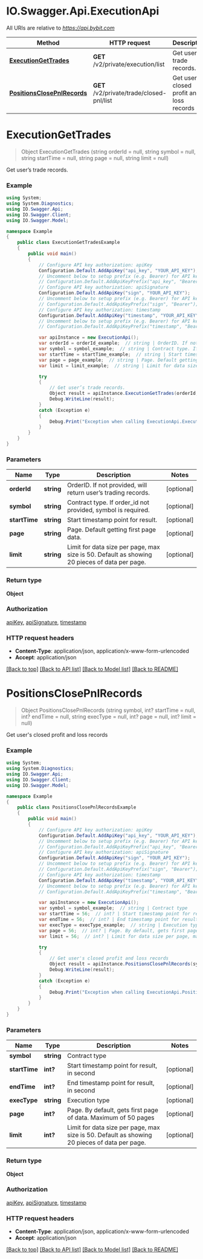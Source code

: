 # IO.Swagger.Api.ExecutionApi

All URIs are relative to *https://api.bybit.com*

Method | HTTP request | Description
------------- | ------------- | -------------
[**ExecutionGetTrades**](ExecutionApi.md#executiongettrades) | **GET** /v2/private/execution/list | Get user’s trade records.
[**PositionsClosePnlRecords**](ExecutionApi.md#positionsclosepnlrecords) | **GET** /v2/private/trade/closed-pnl/list | Get user&#39;s closed profit and loss records


<a name="executiongettrades"></a>
# **ExecutionGetTrades**
> Object ExecutionGetTrades (string orderId = null, string symbol = null, string startTime = null, string page = null, string limit = null)

Get user’s trade records.

### Example
```csharp
using System;
using System.Diagnostics;
using IO.Swagger.Api;
using IO.Swagger.Client;
using IO.Swagger.Model;

namespace Example
{
    public class ExecutionGetTradesExample
    {
        public void main()
        {
            // Configure API key authorization: apiKey
            Configuration.Default.AddApiKey("api_key", "YOUR_API_KEY");
            // Uncomment below to setup prefix (e.g. Bearer) for API key, if needed
            // Configuration.Default.AddApiKeyPrefix("api_key", "Bearer");
            // Configure API key authorization: apiSignature
            Configuration.Default.AddApiKey("sign", "YOUR_API_KEY");
            // Uncomment below to setup prefix (e.g. Bearer) for API key, if needed
            // Configuration.Default.AddApiKeyPrefix("sign", "Bearer");
            // Configure API key authorization: timestamp
            Configuration.Default.AddApiKey("timestamp", "YOUR_API_KEY");
            // Uncomment below to setup prefix (e.g. Bearer) for API key, if needed
            // Configuration.Default.AddApiKeyPrefix("timestamp", "Bearer");

            var apiInstance = new ExecutionApi();
            var orderId = orderId_example;  // string | OrderID. If not provided, will return user’s trading records. (optional) 
            var symbol = symbol_example;  // string | Contract type. If order_id not provided, symbol is required. (optional) 
            var startTime = startTime_example;  // string | Start timestamp point for result. (optional) 
            var page = page_example;  // string | Page. Default getting first page data. (optional) 
            var limit = limit_example;  // string | Limit for data size per page, max size is 50. Default as showing 20 pieces of data per page. (optional) 

            try
            {
                // Get user’s trade records.
                Object result = apiInstance.ExecutionGetTrades(orderId, symbol, startTime, page, limit);
                Debug.WriteLine(result);
            }
            catch (Exception e)
            {
                Debug.Print("Exception when calling ExecutionApi.ExecutionGetTrades: " + e.Message );
            }
        }
    }
}
```

### Parameters

Name | Type | Description  | Notes
------------- | ------------- | ------------- | -------------
 **orderId** | **string**| OrderID. If not provided, will return user’s trading records. | [optional] 
 **symbol** | **string**| Contract type. If order_id not provided, symbol is required. | [optional] 
 **startTime** | **string**| Start timestamp point for result. | [optional] 
 **page** | **string**| Page. Default getting first page data. | [optional] 
 **limit** | **string**| Limit for data size per page, max size is 50. Default as showing 20 pieces of data per page. | [optional] 

### Return type

**Object**

### Authorization

[apiKey](../README.md#apiKey), [apiSignature](../README.md#apiSignature), [timestamp](../README.md#timestamp)

### HTTP request headers

 - **Content-Type**: application/json, application/x-www-form-urlencoded
 - **Accept**: application/json

[[Back to top]](#) [[Back to API list]](../README.md#documentation-for-api-endpoints) [[Back to Model list]](../README.md#documentation-for-models) [[Back to README]](../README.md)

<a name="positionsclosepnlrecords"></a>
# **PositionsClosePnlRecords**
> Object PositionsClosePnlRecords (string symbol, int? startTime = null, int? endTime = null, string execType = null, int? page = null, int? limit = null)

Get user's closed profit and loss records

### Example
```csharp
using System;
using System.Diagnostics;
using IO.Swagger.Api;
using IO.Swagger.Client;
using IO.Swagger.Model;

namespace Example
{
    public class PositionsClosePnlRecordsExample
    {
        public void main()
        {
            // Configure API key authorization: apiKey
            Configuration.Default.AddApiKey("api_key", "YOUR_API_KEY");
            // Uncomment below to setup prefix (e.g. Bearer) for API key, if needed
            // Configuration.Default.AddApiKeyPrefix("api_key", "Bearer");
            // Configure API key authorization: apiSignature
            Configuration.Default.AddApiKey("sign", "YOUR_API_KEY");
            // Uncomment below to setup prefix (e.g. Bearer) for API key, if needed
            // Configuration.Default.AddApiKeyPrefix("sign", "Bearer");
            // Configure API key authorization: timestamp
            Configuration.Default.AddApiKey("timestamp", "YOUR_API_KEY");
            // Uncomment below to setup prefix (e.g. Bearer) for API key, if needed
            // Configuration.Default.AddApiKeyPrefix("timestamp", "Bearer");

            var apiInstance = new ExecutionApi();
            var symbol = symbol_example;  // string | Contract type
            var startTime = 56;  // int? | Start timestamp point for result, in second (optional) 
            var endTime = 56;  // int? | End timestamp point for result, in second (optional) 
            var execType = execType_example;  // string | Execution type (optional) 
            var page = 56;  // int? | Page. By default, gets first page of data. Maximum of 50 pages (optional) 
            var limit = 56;  // int? | Limit for data size per page, max size is 50. Default as showing 20 pieces of data per page. (optional) 

            try
            {
                // Get user's closed profit and loss records
                Object result = apiInstance.PositionsClosePnlRecords(symbol, startTime, endTime, execType, page, limit);
                Debug.WriteLine(result);
            }
            catch (Exception e)
            {
                Debug.Print("Exception when calling ExecutionApi.PositionsClosePnlRecords: " + e.Message );
            }
        }
    }
}
```

### Parameters

Name | Type | Description  | Notes
------------- | ------------- | ------------- | -------------
 **symbol** | **string**| Contract type | 
 **startTime** | **int?**| Start timestamp point for result, in second | [optional] 
 **endTime** | **int?**| End timestamp point for result, in second | [optional] 
 **execType** | **string**| Execution type | [optional] 
 **page** | **int?**| Page. By default, gets first page of data. Maximum of 50 pages | [optional] 
 **limit** | **int?**| Limit for data size per page, max size is 50. Default as showing 20 pieces of data per page. | [optional] 

### Return type

**Object**

### Authorization

[apiKey](../README.md#apiKey), [apiSignature](../README.md#apiSignature), [timestamp](../README.md#timestamp)

### HTTP request headers

 - **Content-Type**: application/json, application/x-www-form-urlencoded
 - **Accept**: application/json

[[Back to top]](#) [[Back to API list]](../README.md#documentation-for-api-endpoints) [[Back to Model list]](../README.md#documentation-for-models) [[Back to README]](../README.md)


